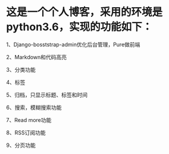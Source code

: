 # 这是一个个人博客，采用的环境是python3.6，实现的功能如下：

1、Django-bosststrap-admin优化后台管理，Pure做前端

2、Markdown和代码高亮

3、分类功能

4、标签

5、归档，只显示标题、标签和时间

6、搜索，模糊搜索功能

7、Read more功能

8、RSS订阅功能

9、分页功能

